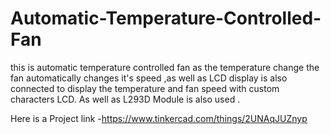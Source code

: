 # Automatic-Temperature-Controlled-Fan

this is automatic temperature controlled fan as the temperature change the fan automatically changes it's speed ,as well as LCD display is also connected to display the temperature and fan speed with custom characters LCD. As well as L293D Module is also used .

Here is a Project link -https://www.tinkercad.com/things/2UNAqJUZnyp
